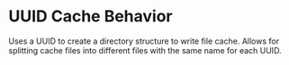 # UUID Cache Behavior

Uses a UUID to create a directory structure to write file cache. Allows for splitting cache files into different files with the same name for each UUID.
